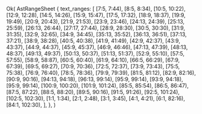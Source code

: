 Ok(
    AstRangeSheet {
        text_ranges: [
            [7:5, 7:44),
            [8:5, 8:34),
            [10:5, 10:22),
            [12:9, 12:28),
            [14:5, 14:26),
            [15:9, 15:47),
            [17:5, 17:32),
            [18:9, 18:37),
            [19:9, 19:49),
            [20:9, 20:43),
            [21:9, 21:53),
            [23:9, 23:46),
            [24:13, 24:39),
            [25:13, 25:59),
            [26:13, 26:44),
            [27:17, 27:44),
            [28:9, 28:30),
            [30:5, 30:30),
            [31:9, 31:35),
            [32:9, 32:65),
            [34:9, 34:45),
            [35:13, 35:52),
            [36:13, 36:51),
            [37:13, 37:21),
            [38:9, 38:28),
            [40:5, 40:38),
            [41:9, 41:49),
            [42:9, 42:37),
            [43:9, 43:37),
            [44:9, 44:37),
            [45:9, 45:37),
            [46:9, 46:46),
            [47:13, 47:39),
            [48:13, 48:37),
            [49:13, 49:37),
            [50:13, 50:37),
            [51:13, 51:37),
            [52:9, 55:10),
            [57:5, 57:55),
            [58:9, 58:87),
            [60:5, 60:40),
            [61:9, 64:10),
            [66:5, 66:29),
            [67:9, 67:39),
            [69:5, 69:27),
            [70:9, 70:36),
            [72:5, 72:37),
            [73:9, 73:43),
            [75:5, 75:38),
            [76:9, 76:40),
            [78:5, 78:36),
            [79:9, 79:39),
            [81:5, 81:12),
            [82:9, 82:16),
            [90:9, 90:16),
            [94:13, 94:18),
            [96:13, 99:14),
            [95:9, 99:14),
            [93:9, 94:18),
            [95:9, 99:14),
            [100:9, 100:20),
            [101:9, 101:24),
            [85:5, 85:54),
            [86:5, 86:47),
            [87:5, 87:22),
            [88:5, 88:20),
            [89:5, 90:16),
            [91:5, 91:26),
            [92:5, 101:24),
            [102:5, 102:30),
            [1:1, 1:34),
            [2:1, 2:48),
            [3:1, 3:45),
            [4:1, 4:21),
            [6:1, 82:16),
            [84:1, 102:30),
        ],
    },
)